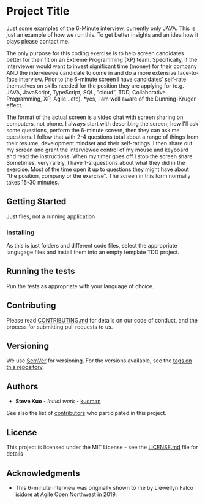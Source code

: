 # Project Title

Just some examples of the 6-Minute interview, currently only JAVA. This is just an example of how we run this.  To get better insights and an idea how it plays please contact me.  

The only purpose for this coding exercise is to help screen candidates better for their fit on an Extreme Programming (XP) team.  Specifically, if the interviewer would want to invest significant time (money) for their company AND the interviewee candidate to come in and do a more extensive face-to-face interview.  Prior to the 6-minute screen I have candidates’ self-rate themselves on skills needed for the position they are applying for (e.g. JAVA, JavaScript, TypeScript, SQL, "cloud", TDD, Collaborative Programming, XP, Agile...etc).  *yes, I am well aware of the Dunning-Kruger effect.

The format of the actual screen is a video chat with screen sharing on computers, not phone.  I always start with describing the screen; how I'll ask some questions, perform the 6-minute screen, then they can ask me questions.  I follow that with 2-4 questions total about a range of things from their resume, development mindset and their self-ratings.  I then share out my screen and grant the interviewee control of my mouse and keyboard and read the instructions.  When my timer goes off I stop the screen share.  Sometimes, very rarely, I have 1-2 questions about what they did in the exercise.  Most of the time open it up to questions they might have about "the position, company or the exercise".  The screen in this form normally takes 15-30 minutes.  


## Getting Started

Just files, not a running application

### Installing

As this is just folders and different code files, select the appropriate langugage files and install them into an empty template TDD project.

## Running the tests

Run the tests as appropriate with your language of choice.  

## Contributing

Please read [CONTRIBUTING.md]() for details on our code of conduct, and the process for submitting pull requests to us.

## Versioning

We use [SemVer](http://semver.org/) for versioning. For the versions available, see the [tags on this repository](https://github.com/your/project/tags). 

## Authors

* **Steve Kuo** - *Initial work* - [kuoman](https://github.com/kuoman)

See also the list of [contributors](https://github.com/kuoman/6-Minute_Interview/contributors) who participated in this project.

## License

This project is licensed under the MIT License - see the [LICENSE.md](LICENSE.md) file for details

## Acknowledgments

* This 6-minute interview was originally shown to me by Llewellyn Falco [isidore](https://github.com/isidore) at Agile Open Northwest in 2019.